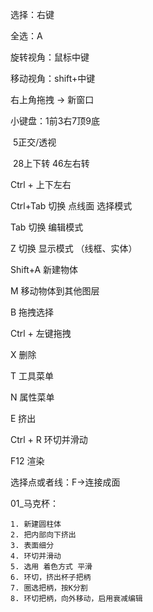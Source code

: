 选择：右键 

全选：A

旋转视角：鼠标中键

移动视角：shift+中键

右上角拖拽 -> 新窗口

小键盘：1前3右7顶9底

​		5正交/透视

​		28上下转 46左右转

Ctrl + 上下左右

Ctrl+Tab 切换 点线面 选择模式

Tab 切换 编辑模式

Z 切换 显示模式 （线框、实体）

Shift+A 新建物体

M 移动物体到其他图层

B 拖拽选择

Ctrl + 左键拖拽

X 删除

T 工具菜单

N 属性菜单

E 挤出

Ctrl + R 环切并滑动

F12 渲染

选择点或者线：F->连接成面

01_马克杯：

```
1. 新建圆柱体
2. 把内部向下挤出
3. 表面细分
4. 环切并滑动
5. 选用 着色方式 平滑
6. 环切，挤出杯子把柄
7. 圈选把柄，按K分割
8. 环切把柄，向外移动，启用衰减编辑
```